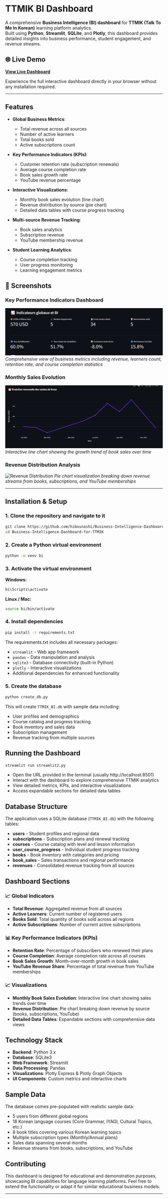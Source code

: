 # TTMIK BI Dashboard

A comprehensive **Business Intelligence (BI) dashboard** for **TTMIK (Talk To Me In Korean)** learning platform analytics.  
Built using **Python**, **Streamlit**, **SQLite**, and **Plotly**, this dashboard provides detailed insights into business performance, student engagement, and revenue streams.

## 🌐 Live Demo

**[View Live Dashboard](https://business-intelligence-dashboard-for-ttmik-szxgaazw2gfraof8gz5n.streamlit.app/)**

Experience the full interactive dashboard directly in your browser without any installation required.

---

## Features

- **Global Business Metrics**:
  - Total revenue across all sources
  - Number of active learners
  - Total books sold
  - Active subscriptions count

- **Key Performance Indicators (KPIs)**:
  - Customer retention rate (subscription renewals)
  - Average course completion rate
  - Book sales growth rate
  - YouTube revenue percentage

- **Interactive Visualizations**:
  - Monthly book sales evolution (line chart)
  - Revenue distribution by source (pie chart)
  - Detailed data tables with course progress tracking

- **Multi-source Revenue Tracking**:
  - Book sales analytics
  - Subscription revenue
  - YouTube membership revenue

- **Student Learning Analytics**:
  - Course completion tracking
  - User progress monitoring
  - Learning engagement metrics

## 📸 Screenshots

### Key Performance Indicators Dashboard
![KPI Dashboard](KPI.png)
*Comprehensive view of business metrics including revenue, learners count, retention rate, and course completion statistics*

### Monthly Sales Evolution
![Sales Evolution](evolution_des_ventes.png)
*Interactive line chart showing the growth trend of book sales over time*

### Revenue Distribution Analysis
![Revenue Distribution](répartition_des_revenus.png)
*Pie chart visualization breaking down revenue streams from books, subscriptions, and YouTube memberships*

---

## Installation & Setup

### 1. Clone the repository and navigate to it

```bash
git clone https://github.com/hibounashi/Business-Intelligence-Dashboard-for-TTMIK
cd Business-Intelligence-Dashboard-for-TTMIK
```

### 2. Create a Python virtual environment
```bash
python -m venv bi
```

### 3. Activate the virtual environment
**Windows:**
```bash
bi\Scripts\activate
```
**Linux / Mac:**
```bash
source bi/bin/activate
```

### 4. Install dependencies
```bash
pip install -r requirements.txt
```

The requirements.txt includes all necessary packages:
- `streamlit` - Web app framework
- `pandas` - Data manipulation and analysis
- `sqlite3` - Database connectivity (built-in Python)
- `plotly` - Interactive visualizations
- Additional dependencies for enhanced functionality

### 5. Create the database
```bash
python create_db.py
```
This will create `TTMIK_BI.db` with sample data including:
- User profiles and demographics
- Course catalog and progress tracking
- Book inventory and sales data
- Subscription management
- Revenue tracking from multiple sources

## Running the Dashboard

```bash
streamlit run streamlit2.py
```

- Open the URL provided in the terminal (usually http://localhost:8501)
- Interact with the dashboard to explore comprehensive TTMIK analytics
- View detailed metrics, KPIs, and interactive visualizations
- Access expandable sections for detailed data tables

## Database Structure

The application uses a SQLite database (`TTMIK_BI.db`) with the following tables:
- **users** - Student profiles and regional data
- **subscriptions** - Subscription plans and renewal tracking  
- **courses** - Course catalog with level and lesson information
- **user_course_progress** - Individual student progress tracking
- **books** - Book inventory with categories and pricing
- **book_sales** - Sales transactions and regional performance
- **revenues** - Consolidated revenue tracking from all sources

## Dashboard Sections

### 📈 Global Indicators
- **Total Revenue**: Aggregated revenue from all sources
- **Active Learners**: Current number of registered users
- **Books Sold**: Total quantity of books sold across all regions
- **Active Subscriptions**: Number of current active subscriptions

### 📊 Key Performance Indicators (KPIs)
- **Retention Rate**: Percentage of subscribers who renewed their plans
- **Course Completion**: Average completion rate across all courses
- **Book Sales Growth**: Month-over-month growth in book sales
- **YouTube Revenue Share**: Percentage of total revenue from YouTube memberships

### 📈 Visualizations
- **Monthly Book Sales Evolution**: Interactive line chart showing sales trends over time
- **Revenue Distribution**: Pie chart breaking down revenue by source (books, subscriptions, YouTube)
- **Detailed Data Tables**: Expandable sections with comprehensive data views

## Technology Stack

- **Backend**: Python 3.x
- **Database**: SQLite3
- **Web Framework**: Streamlit
- **Data Processing**: Pandas
- **Visualizations**: Plotly Express & Plotly Graph Objects
- **UI Components**: Custom metrics and interactive charts

## Sample Data

The database comes pre-populated with realistic sample data:
- 5 users from different global regions
- 18 Korean language courses (Core Grammar, IYAGI, Cultural Topics, etc.)
- 8 book titles covering various Korean learning topics
- Multiple subscription types (Monthly/Annual plans)
- Sales data spanning several months
- Revenue streams from books, subscriptions, and YouTube

## Contributing

This dashboard is designed for educational and demonstration purposes, showcasing BI capabilities for language learning platforms. Feel free to extend the functionality or adapt it for similar educational business models.

---

